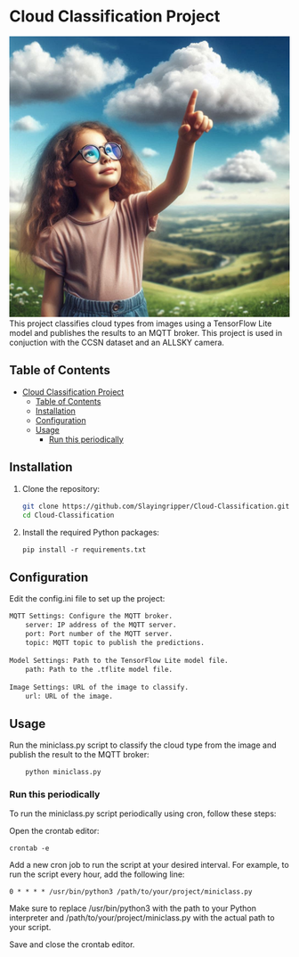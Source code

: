 # Cloud Classification Project
![Cloud Classification](cover.jpeg)
This project classifies cloud types from images using a TensorFlow Lite model and publishes the results to an MQTT broker. This project is used in conjuction with the CCSN dataset and an ALLSKY camera.

## Table of Contents
- [Cloud Classification Project](#cloud-classification-project)
  - [Table of Contents](#table-of-contents)
  - [Installation](#installation)
  - [Configuration](#configuration)
  - [Usage](#usage)
    - [Run this periodically](#run-this-periodically)

## Installation

1. Clone the repository:
   ```bash
   git clone https://github.com/Slayingripper/Cloud-Classification.git
   cd Cloud-Classification
    ```
2. Install the required Python packages:
    ```
   pip install -r requirements.txt
    ```

## Configuration

Edit the config.ini file to set up the project:

    MQTT Settings: Configure the MQTT broker.
        server: IP address of the MQTT server.
        port: Port number of the MQTT server.
        topic: MQTT topic to publish the predictions.

    Model Settings: Path to the TensorFlow Lite model file.
        path: Path to the .tflite model file.

    Image Settings: URL of the image to classify.
        url: URL of the image.    

## Usage

Run the miniclass.py script to classify the cloud type from the image and publish the result to the MQTT broker:
    
    
        python miniclass.py
        
### Run this periodically 

To run the miniclass.py script periodically using cron, follow these steps:

Open the crontab editor:

    crontab -e

Add a new cron job to run the script at your desired interval. For example, to run the script every hour, add the following line:


    0 * * * * /usr/bin/python3 /path/to/your/project/miniclass.py

Make sure to replace /usr/bin/python3 with the path to your Python interpreter and /path/to/your/project/miniclass.py with the actual path to your script.

Save and close the crontab editor.